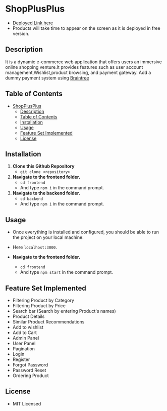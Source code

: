 # ShopPlusPlus
 * [Deployed Link here](https://shop-plus.vercel.app/) 
 * Products will take time to appear on the screen as it is deployed in free version.
 
## Description
 It is a dynamic e-commerce web application that offers users an immersive online shopping venture.It provides features such as user account management,Wishlist,product browsing, and payment gateway.
Add a dummy payment system using [Braintree](https://www.braintreepayments.com/)


## Table of Contents

- [ShopPlusPlus](#shopplusplus)
  - [Description](#description)
  - [Table of Contents](#table-of-contents)
  - [Installation](#installation)
  - [Usage](#usage)
  - [Feature Set Implemented](#feature-set-implemented)
  - [License](#license)

## Installation

  1. **Clone this Github Repository**
      * `git clone <repository>`
  1. **Navigate to the frontend folder.**
      * `cd frontend`
      * And type `npm i` in the command prompt.
  3. **Navigate to the backend folder.**
      * `cd backend`
      * And type `npm i` in the command prompt.

## Usage

  * Once everything is installed and configured, you should be able to run the project on your local machine:
  * Here `localhost:3000`.

   * **Navigate to the frontend folder.**
      * `cd frontend`
      * And type `npm start` in the command prompt.
   


## Feature Set Implemented

* Filtering Product by Category
* Filtering Product by Price
* Search bar (Search by entering Product's names)
* Product Details
* Similar Product Recommendations
* Add to wishlist
* Add to Cart
* Admin Panel
* User Panel
* Pagination
* Login
* Register
* Forgot Password
* Password Reset
* Ordering Product
 
## License

 * MIT Licensed
